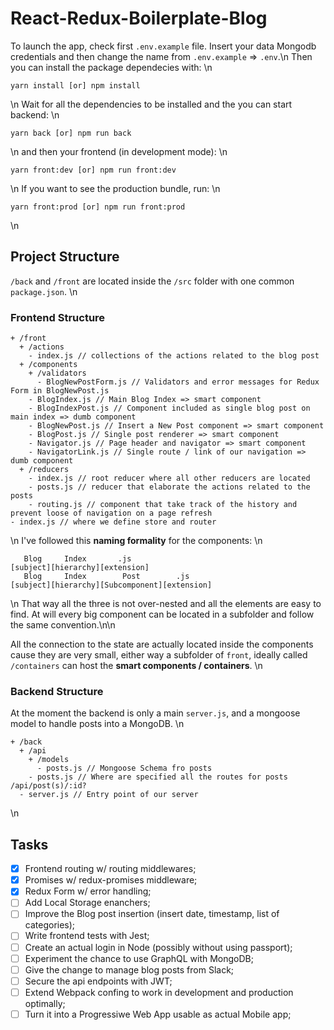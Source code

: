 # React-Redux-Boilerplate-Blog

To launch the app, check first `.env.example` file. Insert your data Mongodb credentials and then change the name from `.env.example` => `.env`.\n
Then you can install the package dependecies with:
\n
```
yarn install [or] npm install
```
\n
Wait for all the dependencies to be installed and the you can start backend:
\n
```
yarn back [or] npm run back
```
\n
and then your frontend (in development mode):
\n
```
yarn front:dev [or] npm run front:dev
```
\n
If you want to see the production bundle, run:
\n
```
yarn front:prod [or] npm run front:prod
```
\n
## Project Structure

`/back` and `/front` are located inside the `/src` folder with one common `package.json`.
\n
### Frontend Structure

```
+ /front
  + /actions
    - index.js // collections of the actions related to the blog post
  + /components
    + /validators
      - BlogNewPostForm.js // Validators and error messages for Redux Form in BlogNewPost.js
    - BlogIndex.js // Main Blog Index => smart component
    - BlogIndexPost.js // Component included as single blog post on main index => dumb component
    - BlogNewPost.js // Insert a New Post component => smart component
    - BlogPost.js // Single post renderer => smart component
    - Navigator.js // Page header and navigator => smart component
    - NavigatorLink.js // Single route / link of our navigation => dumb component
  + /reducers
    - index.js // root reducer where all other reducers are located
    - posts.js // reducer that elaborate the actions related to the posts
    - routing.js // component that take track of the history and prevent loose of navigation on a page refresh
- index.js // where we define store and router

```
\n
I've followed this **naming formality** for the components:
\n
```
   Blog     Index       .js
[subject][hierarchy][extension]
   Blog     Index        Post        .js
[subject][hierarchy][Subcomponent][extension]
```
\n
That way all the three is not over-nested and all the elements are easy to find. At will every big component can be located in a subfolder and follow the same convention.\n\n

All the connection to the state are actually located inside the components cause they are very small, either way a subfolder of `front`, ideally called `/containers` can host the **smart components / containers**.
\n
### Backend Structure

At the moment the backend is only a main `server.js`, and a mongoose model to handle posts into a MongoDB.
\n
```
+ /back
  + /api
    + /models
      - posts.js // Mongoose Schema fro posts
    - posts.js // Where are specified all the routes for posts /api/post(s)/:id?
  - server.js // Entry point of our server

```
\n

## Tasks
- [x] Frontend routing w/ routing middlewares;
- [x] Promises w/ redux-promises middleware;
- [x] Redux Form w/ error handling;
- [ ] Add Local Storage enanchers;
- [ ] Improve the Blog post insertion (insert date, timestamp, list of categories);
- [ ] Write frontend tests with Jest;
- [ ] Create an actual login in Node (possibly without using passport);
- [ ] Experiment the chance to use GraphQL with MongoDB;
- [ ] Give the change to manage blog posts from Slack;
- [ ] Secure the api endpoints with JWT;
- [ ] Extend Webpack confing to work in development and production optimally;
- [ ] Turn it into a Progressiwe Web App usable as actual Mobile app;
